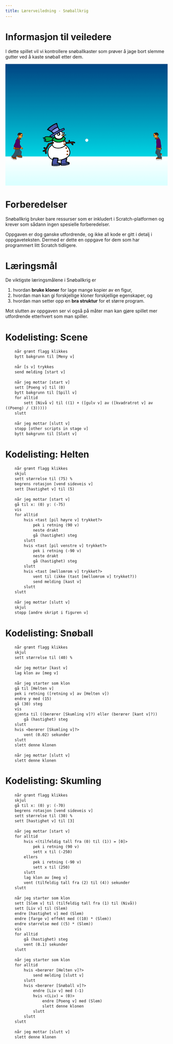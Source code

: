 ```yaml
---
title: Lærerveiledning - Snøballkrig
---
```


# Informasjon til veiledere

I dette spillet vil vi kontrollere snøballkaster som prøver å jage
bort slemme gutter ved å kaste snøball etter dem.

![](snoballkrig.png)

# Forberedelser

Snøballkrig bruker bare ressurser som er inkludert i
Scratch-platformen og krever som sådann ingen spesielle forberedelser.

Oppgaven er dog ganske utfordrende, og ikke all kode er gitt i detalj
i oppgaveteksten. Dermed er dette en oppgave for dem som har
programmert litt Scratch tidligere.

# Læringsmål

De viktigste læringsmålene i Snøballkrig er

1. hvordan __bruke kloner__ for lage mange kopier av en figur,
2. hvordan man kan gi forskjellige kloner forskjellige egenskaper, og
3. hvordan man setter opp en __bra struktur__ for et større program.

Mot slutten av oppgaven ser vi også på måter man kan gjøre spillet mer
utfordrende etterhvert som man spiller.

# Kodelisting: Scene

```blocks
	når grønt flagg klikkes
	bytt bakgrunn til [Meny v]

	når [s v] trykkes
	send melding [start v]

	når jeg mottar [start v]
	sett [Poeng v] til (0)
	bytt bakgrunn til [Spill v]
	for alltid
		sett [Nivå v] til ((1) + ([gulv v] av ([kvadratrot v] av ((Poeng) / (3)))))
	slutt

	når jeg mottar [slutt v]
	stopp [other scripts in stage v]
	bytt bakgrunn til [Slutt v]
```

# Kodelisting: Helten

```blocks
	når grønt flagg klikkes
	skjul
	sett størrelse til (75) %
	begrens rotasjon [vend sideveis v]
	sett [hastighet v] til (5)

	når jeg mottar [start v]
	gå til x: (0) y: (-75)
	vis
	for alltid
		hvis <tast [pil høyre v] trykket?>
			pek i retning (90 v)
			neste drakt
			gå (hastighet) steg
		slutt
		hvis <tast [pil venstre v] trykket?>
			pek i retning (-90 v)
			neste drakt
			gå (hastighet) steg
		slutt
		hvis <tast [mellomrom v] trykket?>
			vent til (ikke (tast [mellomrom v] trykket?))
			send melding [kast v]
		slutt
	slutt

	når jeg mottar [slutt v]
	skjul
	stopp [andre skript i figuren v]
```

# Kodelisting: Snøball

```blocks
	når grønt flagg klikkes
	skjul
	sett størrelse til (40) %

	når jeg mottar [kast v]
	lag klon av [meg v]

	når jeg starter som klon
	gå til [Helten v]
	pek i retning ([retning v] av [Helten v])
	endre y med (15)
	gå (30) steg
	vis
	gjenta til ((berører [Skumling v]?) eller (berører [kant v]?))
		gå (hastighet) steg
	slutt
	hvis <berører [Skumling v]?>
		vent (0.02) sekunder
	slutt
	slett denne klonen

	når jeg mottar [slutt v]
	slett denne klonen
```

# Kodelisting: Skumling

```blocks
	når grønt flagg klikkes
	skjul
	gå til x: (0) y: (-70)
	begrens rotasjon [vend sideveis v]
	sett størrelse til (30) %
	sett [hastighet v] til [3]

	når jeg mottar [start v]
	for alltid
		hvis <(tilfeldig tall fra (0) til (1)) = [0]>
			pek i retning (90 v)
			sett x til (-250)
		ellers
			pek i retning (-90 v)
			sett x til (250)
		slutt
		lag klon av [meg v]
		vent (tilfeldig tall fra (2) til (4)) sekunder
	slutt

	når jeg starter som klon
	sett [Slem v] til (tilfeldig tall fra (1) til (Nivå))
	sett [Liv v] til (Slem)
	endre [hastighet v] med (Slem)
	endre [farge v] effekt med ((10) * (Slem))
	endre størrelse med ((5) * (Slem))
	vis
	for alltid
		gå (hastighet) steg
		vent (0.1) sekunder
	slutt

	når jeg starter som klon
	for alltid
		hvis <berører [Helten v]?>
			send melding [slutt v]
		slutt
		hvis <berører [Snøball v]?>
			endre [Liv v] med (-1)
			hvis <(Liv) = (0)>
				endre [Poeng v] med (Slem)
				slett denne klonen
			slutt
		slutt
	slutt

	når jeg mottar [slutt v]
	slett denne klonen
```
